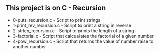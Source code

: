 ## This project is on C - Recursion

+ 0-puts_recursion.c - Script to print strings
+ 1-print_rev_recursion.c - Script to print a string in reverse
+ 2-strlen_recursion.c - Script to prints the length of a string
+ 3-factorial.c - Script that calcualates the factorial of a given number
+ 4-pow_recursion.c - Script that returns the value of number raise to another number

